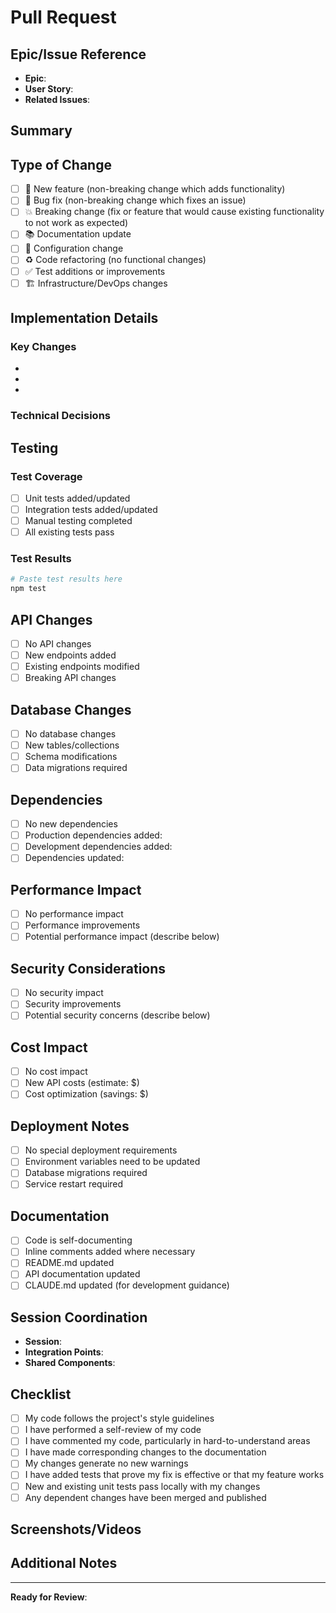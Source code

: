 # Pull Request

## Epic/Issue Reference
- **Epic**: <!-- Link to Epic issue (e.g., #1) -->
- **User Story**: <!-- Link to User Story issue (e.g., #2) -->
- **Related Issues**: <!-- Link any related issues -->

## Summary
<!-- Brief description of what this PR accomplishes -->

## Type of Change
<!-- Check all that apply -->
- [ ] 🚀 New feature (non-breaking change which adds functionality)
- [ ] 🐛 Bug fix (non-breaking change which fixes an issue)
- [ ] 💥 Breaking change (fix or feature that would cause existing functionality to not work as expected)
- [ ] 📚 Documentation update
- [ ] 🔧 Configuration change
- [ ] ♻️ Code refactoring (no functional changes)
- [ ] ✅ Test additions or improvements
- [ ] 🏗️ Infrastructure/DevOps changes

## Implementation Details
<!-- Detailed description of the changes -->

### Key Changes
- 
- 
- 

### Technical Decisions
<!-- Any important technical decisions made during implementation -->

## Testing
<!-- Describe how this change has been tested -->

### Test Coverage
- [ ] Unit tests added/updated
- [ ] Integration tests added/updated
- [ ] Manual testing completed
- [ ] All existing tests pass

### Test Results
```bash
# Paste test results here
npm test
```

## API Changes
<!-- If applicable, describe any API changes -->
- [ ] No API changes
- [ ] New endpoints added
- [ ] Existing endpoints modified
- [ ] Breaking API changes

## Database Changes
<!-- If applicable, describe any database changes -->
- [ ] No database changes
- [ ] New tables/collections
- [ ] Schema modifications
- [ ] Data migrations required

## Dependencies
<!-- List any new dependencies or dependency updates -->
- [ ] No new dependencies
- [ ] Production dependencies added: <!-- list -->
- [ ] Development dependencies added: <!-- list -->
- [ ] Dependencies updated: <!-- list -->

## Performance Impact
<!-- Describe any performance implications -->
- [ ] No performance impact
- [ ] Performance improvements
- [ ] Potential performance impact (describe below)

## Security Considerations
<!-- Describe any security implications -->
- [ ] No security impact
- [ ] Security improvements
- [ ] Potential security concerns (describe below)

## Cost Impact
<!-- For API integrations, describe cost implications -->
- [ ] No cost impact
- [ ] New API costs (estimate: $<!-- amount -->)
- [ ] Cost optimization (savings: $<!-- amount -->)

## Deployment Notes
<!-- Any special deployment considerations -->
- [ ] No special deployment requirements
- [ ] Environment variables need to be updated
- [ ] Database migrations required
- [ ] Service restart required

## Documentation
<!-- Check all that apply -->
- [ ] Code is self-documenting
- [ ] Inline comments added where necessary
- [ ] README.md updated
- [ ] API documentation updated
- [ ] CLAUDE.md updated (for development guidance)

## Session Coordination
<!-- For parallel development -->
- **Session**: <!-- Session A, B, C, D, E, or F -->
- **Integration Points**: <!-- Any cross-session dependencies -->
- **Shared Components**: <!-- Any shared types/utilities created -->

## Checklist
<!-- Complete before requesting review -->
- [ ] My code follows the project's style guidelines
- [ ] I have performed a self-review of my code
- [ ] I have commented my code, particularly in hard-to-understand areas
- [ ] I have made corresponding changes to the documentation
- [ ] My changes generate no new warnings
- [ ] I have added tests that prove my fix is effective or that my feature works
- [ ] New and existing unit tests pass locally with my changes
- [ ] Any dependent changes have been merged and published

## Screenshots/Videos
<!-- If applicable, add screenshots or videos to help explain your changes -->

## Additional Notes
<!-- Any additional information that reviewers should know -->

---

**Ready for Review**: <!-- @mention reviewers if needed -->